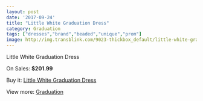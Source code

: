 ```yaml
---
layout: post
date: '2017-09-24'
title: "Little White Graduation Dress"
category: Graduation
tags: ["dresses","brand","beaded","unique","prom"]
image: http://img.transblink.com/9023-thickbox_default/little-white-graduation-dress.jpg
---
```

Little White Graduation Dress

On Sales: **$201.99**
<a href="https://www.transblink.com/en/graduation/2959-little-white-graduation-dress.html"><amp-img layout="responsive" width="600" height="600" src="//img.transblink.com/9023-thickbox_default/little-white-graduation-dress.jpg" alt="Little White Graduation Dress 0" /></a>
<a href="https://www.transblink.com/en/graduation/2959-little-white-graduation-dress.html"><amp-img layout="responsive" width="600" height="600" src="//img.transblink.com/9027-thickbox_default/little-white-graduation-dress.jpg" alt="Little White Graduation Dress 1" /></a>
<a href="https://www.transblink.com/en/graduation/2959-little-white-graduation-dress.html"><amp-img layout="responsive" width="600" height="600" src="//img.transblink.com/9026-thickbox_default/little-white-graduation-dress.jpg" alt="Little White Graduation Dress 2" /></a>
<a href="https://www.transblink.com/en/graduation/2959-little-white-graduation-dress.html"><amp-img layout="responsive" width="600" height="600" src="//img.transblink.com/9025-thickbox_default/little-white-graduation-dress.jpg" alt="Little White Graduation Dress 3" /></a>
<a href="https://www.transblink.com/en/graduation/2959-little-white-graduation-dress.html"><amp-img layout="responsive" width="600" height="600" src="//img.transblink.com/9024-thickbox_default/little-white-graduation-dress.jpg" alt="Little White Graduation Dress 4" /></a>

Buy it: [Little White Graduation Dress](https://www.transblink.com/en/graduation/2959-little-white-graduation-dress.html "Little White Graduation Dress")

View more: [Graduation](https://www.transblink.com/en/7-graduation "Graduation")